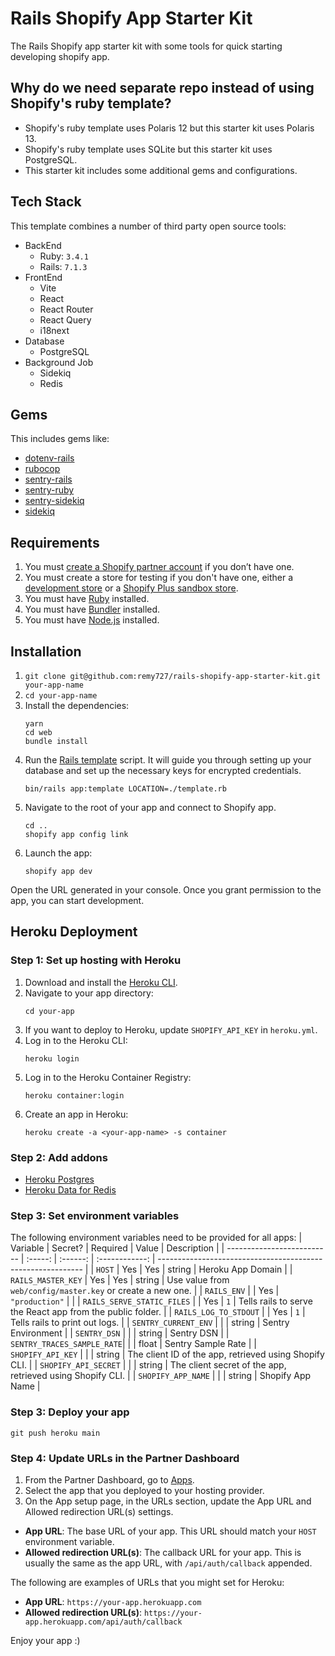 # Rails Shopify App Starter Kit

The Rails Shopify app starter kit with some tools for quick starting developing shopify app.

## Why do we need separate repo instead of using Shopify's ruby template?

- Shopify's ruby template uses Polaris 12 but this starter kit uses Polaris 13.
- Shopify's ruby template uses SQLite but this starter kit uses PostgreSQL.
- This starter kit includes some additional gems and configurations.

## Tech Stack

This template combines a number of third party open source tools:

- BackEnd
  - Ruby: `3.4.1`
  - Rails: `7.1.3`
- FrontEnd
  - Vite
  - React
  - React Router
  - React Query
  - i18next
- Database
  - PostgreSQL
- Background Job
  - Sidekiq
  - Redis

## Gems

This includes gems like:
- [dotenv-rails](https://github.com/bkeepers/dotenv)
- [rubocop](https://github.com/rubocop/rubocop)
- [sentry-rails](https://github.com/getsentry/sentry-ruby)
- [sentry-ruby](https://github.com/getsentry/sentry-ruby)
- [sentry-sidekiq](https://github.com/getsentry/sentry-ruby)
- [sidekiq](https://github.com/sidekiq/sidekiq)

## Requirements

1. You must [create a Shopify partner account](https://partners.shopify.com/signup) if you don’t have one.
2. You must create a store for testing if you don't have one, either a [development store](https://help.shopify.com/en/partners/dashboard/development-stores#create-a-development-store) or a [Shopify Plus sandbox store](https://help.shopify.com/en/partners/dashboard/managing-stores/plus-sandbox-store).
3. You must have [Ruby](https://www.ruby-lang.org/en/) installed.
4. You must have [Bundler](https://bundler.io/) installed.
5. You must have [Node.js](https://nodejs.org/) installed.

## Installation

1. `git clone git@github.com:remy727/rails-shopify-app-starter-kit.git your-app-name`
2. `cd your-app-name`
3. Install the dependencies:
   ```shell
   yarn
   cd web
   bundle install
   ```
4. Run the [Rails template](https://guides.rubyonrails.org/rails_application_templates.html) script.
   It will guide you through setting up your database and set up the necessary keys for encrypted credentials.
   ```shell
   bin/rails app:template LOCATION=./template.rb
   ```
5. Navigate to the root of your app and connect to Shopify app.
   ```shell
   cd ..
   shopify app config link
   ```
6. Launch the app:
   ```shell
   shopify app dev
   ```

Open the URL generated in your console. Once you grant permission to the app, you can start development.

## Heroku Deployment

### Step 1: Set up hosting with Heroku
1. Download and install the [Heroku CLI](https://devcenter.heroku.com/articles/heroku-cli#install-the-heroku-cli).
2. Navigate to your app directory:
   ```shell
   cd your-app
   ```
3. If you want to deploy to Heroku, update `SHOPIFY_API_KEY` in `heroku.yml`.
4. Log in to the Heroku CLI:
   ```shell
   heroku login
   ```
5. Log in to the Heroku Container Registry:
   ```shell
   heroku container:login
   ```
6. Create an app in Heroku:
   ```shell
   heroku create -a <your-app-name> -s container
   ```

### Step 2: Add addons
- [Heroku Postgres](https://elements.heroku.com/addons/heroku-postgresql)
- [Heroku Data for Redis](https://elements.heroku.com/addons/heroku-redis)

### Step 3: Set environment variables
The following environment variables need to be provided for all apps:
| Variable                   | Secret? | Required |     Value      | Description                                                 |
| -------------------------- | :-----: | :------: | :------------: | ----------------------------------------------------------- |
| `HOST`                     |   Yes   |   Yes    |     string     | Heroku App Domain                                           |
| `RAILS_MASTER_KEY`         |   Yes   |   Yes    |     string     | Use value from `web/config/master.key` or create a new one. |
| `RAILS_ENV`                |         |   Yes    | `"production"` |                                                             |
| `RAILS_SERVE_STATIC_FILES` |         |   Yes    |      `1`       | Tells rails to serve the React app from the public folder.  |
| `RAILS_LOG_TO_STDOUT`      |         |   Yes    |      `1`       | Tells rails to print out logs.                              |
| `SENTRY_CURRENT_ENV`       |         |          |    string      | Sentry Environment                                          |
| `SENTRY_DSN`               |         |          |    string      | Sentry DSN                                                  |
| `SENTRY_TRACES_SAMPLE_RATE`|         |          |    float       | Sentry Sample Rate                                          |
| `SHOPIFY_API_KEY`          |         |          |    string      | The client ID of the app, retrieved using Shopify CLI.      |
| `SHOPIFY_API_SECRET`       |         |          |    string      | The client secret of the app, retrieved using Shopify CLI.  |
| `SHOPIFY_APP_NAME`         |         |          |    string      | Shopify App Name                                            |

### Step 3: Deploy your app

```shell
git push heroku main
```

### Step 4: Update URLs in the Partner Dashboard
1. From the Partner Dashboard, go to [Apps](https://partners.shopify.com/current/apps).
2. Select the app that you deployed to your hosting provider.
3. On the App setup page, in the URLs section, update the App URL and Allowed redirection URL(s) settings.
- **App URL**: The base URL of your app. This URL should match your `HOST` environment variable.
- **Allowed redirection URL(s)**: The callback URL for your app. This is usually the same as the app URL, with `/api/auth/callback` appended.

The following are examples of URLs that you might set for Heroku:
- **App URL**: `https://your-app.herokuapp.com`
- **Allowed redirection URL(s)**: `https://your-app.herokuapp.com/api/auth/callback`

Enjoy your app :)
